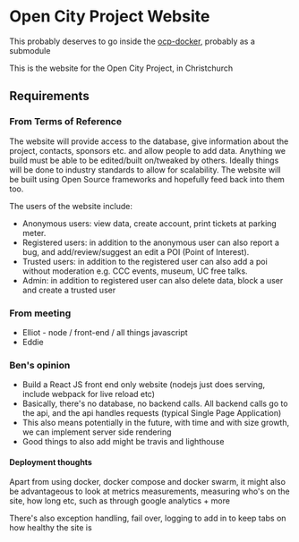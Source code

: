 Open City Project Website
=========================

This probably deserves to go inside the [ocp-docker](https://github.com/OpenCityProject/ocp-docker), probably as a submodule

This is the website for the Open City Project, in Christchurch

Requirements
------------

### From Terms of Reference
The website will provide access to the database, give information about the project, contacts, sponsors etc. and allow people to add data.
Anything we build must be able to be edited/built on/tweaked by others. Ideally things will be done to industry standards to allow for scalability. The website will be built using Open Source frameworks and hopefully feed back into them too.

The users of the website include:
* Anonymous users: view data, create account, print tickets at parking meter.
* Registered users: in addition to the anonymous user can also report a bug, and add/review/suggest an edit a POI (Point of Interest).
* Trusted users: in addition to the registered user can also add a poi without moderation e.g. CCC events, museum, UC free talks.
* Admin: in addition to registered user can also delete data, block a user and create a trusted user

### From meeting
* Elliot - node / front-end / all things javascript
* Eddie

### Ben's opinion
* Build a React JS front end only website (nodejs just does serving, include webpack for live reload etc)
* Basically, there's no database, no backend calls. All backend calls go to the api, and the api handles requests (typical Single Page Application)
* This also means potentially in the future, with time and with size growth, we can implement server side rendering
* Good things to also add might be travis and lighthouse


#### Deployment thoughts
Apart from using docker, docker compose and docker swarm, it might also be advantageous to look at metrics measurements, measuring who's on the site, how long etc, such as through google analytics + more

There's also exception handling, fail over, logging to add in to keep tabs on how healthy the site is


